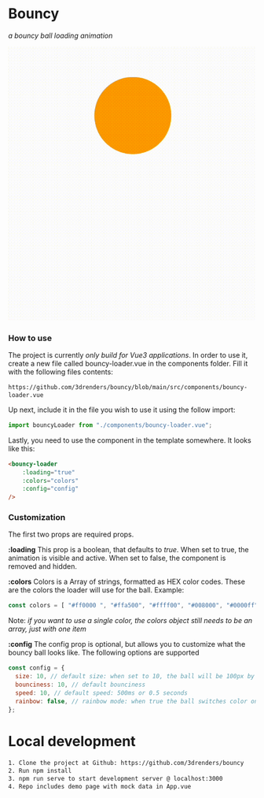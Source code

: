 Bouncy
======
_a bouncy ball loading animation_

![Bouncy demo gif](demo/demo.gif)

### How to use
The project is currently _only build for Vue3 applications_. In order to use it, create a new file called bouncy-loader.vue in the components folder. Fill it with the following files contents: 
```
https://github.com/3drenders/bouncy/blob/main/src/components/bouncy-loader.vue
```

Up next, include it in the file you wish to use it using the follow import:
```javascript
import bouncyLoader from "./components/bouncy-loader.vue";
```

Lastly, you need to use the component in the template somewhere. It looks like this:
```html
<bouncy-loader
    :loading="true"
    :colors="colors"
    :config="config"
/>
```

### Customization

The first two props are required props. 

**:loading**
This prop is a boolean, that defaults to _true_. When set to true, the animation is visible and active. When set to false, the component is removed and hidden.

**:colors**
Colors is a Array of strings, formatted as HEX color codes. These are the colors the loader will use for the ball.
Example:
```javascript
const colors = [ "#ff0000 ", "#ffa500", "#ffff00", "#008000", "#0000ff", "#4b0082", "#ee82ee",];
```
Note: _if you want to use a single color, the colors object still needs to be an array, just with one item_

**:config**
The config prop is optional, but allows you to customize what the bouncy ball looks like. The following options are supported
```javascript
const config = {
  size: 10, // default size: when set to 10, the ball will be 100px by 100px
  bounciness: 10, // default bounciness
  speed: 10, // default speed: 500ms or 0.5 seconds
  rainbow: false, // rainbow mode: when true the ball switches color on each bounce
};
```

# Local development
```
1. Clone the project at Github: https://github.com/3drenders/bouncy
2. Run npm install
3. npm run serve to start development server @ localhost:3000
4. Repo includes demo page with mock data in App.vue
```
